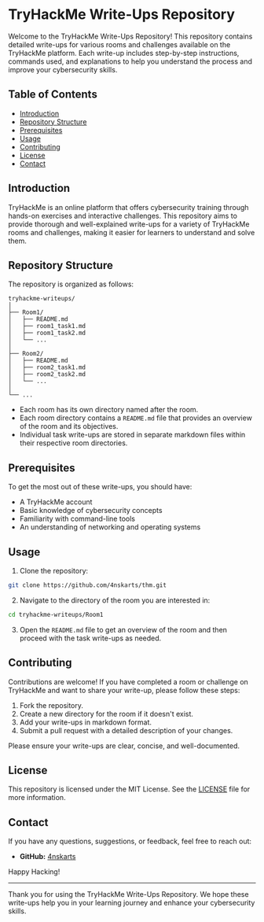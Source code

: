 # TryHackMe Write-Ups Repository

Welcome to the TryHackMe Write-Ups Repository! This repository contains detailed write-ups for various rooms and challenges available on the TryHackMe platform. Each write-up includes step-by-step instructions, commands used, and explanations to help you understand the process and improve your cybersecurity skills.

## Table of Contents

- [Introduction](#introduction)
- [Repository Structure](#repository-structure)
- [Prerequisites](#prerequisites)
- [Usage](#usage)
- [Contributing](#contributing)
- [License](#license)
- [Contact](#contact)

## Introduction

TryHackMe is an online platform that offers cybersecurity training through hands-on exercises and interactive challenges. This repository aims to provide thorough and well-explained write-ups for a variety of TryHackMe rooms and challenges, making it easier for learners to understand and solve them.

## Repository Structure

The repository is organized as follows:

```
tryhackme-writeups/
│
├── Room1/
│   ├── README.md
│   ├── room1_task1.md
│   ├── room1_task2.md
│   └── ...
│
├── Room2/
│   ├── README.md
│   ├── room2_task1.md
│   ├── room2_task2.md
│   └── ...
│
└── ...
```

- Each room has its own directory named after the room.
- Each room directory contains a `README.md` file that provides an overview of the room and its objectives.
- Individual task write-ups are stored in separate markdown files within their respective room directories.

## Prerequisites

To get the most out of these write-ups, you should have:

- A TryHackMe account
- Basic knowledge of cybersecurity concepts
- Familiarity with command-line tools
- An understanding of networking and operating systems

## Usage

1. Clone the repository:

```bash
git clone https://github.com/4nskarts/thm.git
```

2. Navigate to the directory of the room you are interested in:

```bash
cd tryhackme-writeups/Room1
```

3. Open the `README.md` file to get an overview of the room and then proceed with the task write-ups as needed.

## Contributing

Contributions are welcome! If you have completed a room or challenge on TryHackMe and want to share your write-up, please follow these steps:

1. Fork the repository.
2. Create a new directory for the room if it doesn't exist.
3. Add your write-ups in markdown format.
4. Submit a pull request with a detailed description of your changes.

Please ensure your write-ups are clear, concise, and well-documented.

## License

This repository is licensed under the MIT License. See the [LICENSE](LICENSE) file for more information.

## Contact

If you have any questions, suggestions, or feedback, feel free to reach out:

- **GitHub:** [4nskarts](https://github.com/4nskarts)

Happy Hacking!

---

Thank you for using the TryHackMe Write-Ups Repository. We hope these write-ups help you in your learning journey and enhance your cybersecurity skills.
